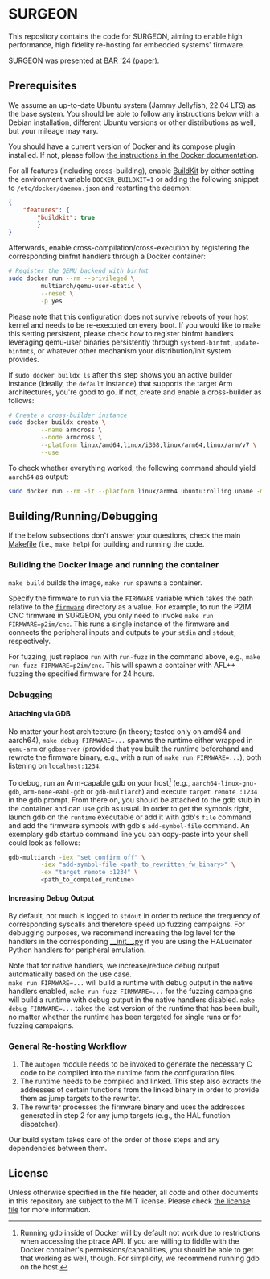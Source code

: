 # SURGEON

This repository contains the code for SURGEON, aiming to enable high
performance, high fidelity re-hosting for embedded systems' firmware.

SURGEON was presented at [BAR '24][bar24] ([paper][paper]).

## Prerequisites

We assume an up-to-date Ubuntu system (Jammy Jellyfish, 22.04 LTS) as the base
system.
You should be able to follow any instructions below with a Debian installation,
different Ubuntu versions or other distributions as well, but your mileage may
vary.

You should have a current version of Docker and its compose plugin installed.
If not, please follow [the instructions in the Docker documentation][docker].

For all features (including cross-building), enable [BuildKit][buildkit] by
either setting the environment variable `DOCKER_BUILDKIT=1` or adding the
following snippet to `/etc/docker/daemon.json` and restarting the daemon:

```json
{
    "features": {
        "buildkit": true
        }
}
```

Afterwards, enable cross-compilation/cross-execution by registering the
corresponding binfmt handlers through a Docker container:

```bash
# Register the QEMU backend with binfmt
sudo docker run --rm --privileged \
         multiarch/qemu-user-static \
         --reset \
         -p yes
```

Please note that this configuration does not survive reboots of your host
kernel and needs to be re-executed on every boot.
If you would like to make this setting persistent, please check how to register
binfmt handlers leveraging qemu-user binaries persistently through
`systemd-binfmt`, `update-binfmts`, or whatever other mechanism your
distribution/init system provides.

If `sudo docker buildx ls` after this step shows you an active builder instance
(ideally, the `default` instance) that supports the target Arm architectures,
you're good to go.
If not, create and enable a cross-builder as follows:

```bash
# Create a cross-builder instance
sudo docker buildx create \
         --name armcross \
         --node armcross \
         --platform linux/amd64,linux/i368,linux/arm64,linux/arm/v7 \
         --use
```

To check whether everything worked, the following command should yield
`aarch64` as output:

```bash
sudo docker run --rm -it --platform linux/arm64 ubuntu:rolling uname -m
```

## Building/Running/Debugging

If the below subsections don't answer your questions, check the main
[Makefile][make-main] (i.e., `make help`) for building and running the code.

### Building the Docker image and running the container

`make build` builds the image, `make run` spawns a container.

Specify the firmware to run via the `FIRMWARE` variable which takes the path
relative to the [`firmware`][firmware] directory as a value.
For example, to run the P2IM CNC firmware in SURGEON, you only need to invoke
`make run FIRMWARE=p2im/cnc`.
This runs a single instance of the firmware and connects the peripheral inputs
and outputs to your `stdin` and `stdout`, respectively.

For fuzzing, just replace `run` with `run-fuzz` in the command above, e.g.,
`make run-fuzz FIRMWARE=p2im/cnc`.
This will spawn a container with AFL++ fuzzing the specified firmware for 24
hours.

### Debugging

#### Attaching via GDB

No matter your host architecture (in theory; tested only on amd64 and aarch64),
`make debug FIRMWARE=...` spawns the runtime either wrapped in `qemu-arm` or
`gdbserver` (provided that you built the runtime beforehand and rewrote the
firmware binary, e.g., with a run of `make run FIRMWARE=...`), both listening
on `localhost:1234`.

To debug, run an Arm-capable gdb on your host[^gdb-docker] (e.g.,
`aarch64-linux-gnu-gdb`, `arm-none-eabi-gdb` or `gdb-multiarch`) and execute
`target remote :1234` in the gdb prompt.
From there on, you should be attached to the gdb stub in the container and can
use gdb as usual.
In order to get the symbols right, launch gdb on the `runtime` executable or
add it with gdb's `file` command and add the firmware symbols with gdb's
`add-symbol-file` command.
An exemplary gdb startup command line you can copy-paste into your shell could
look as follows:

```bash
gdb-multiarch -iex "set confirm off" \
         -iex "add-symbol-file <path_to_rewritten_fw_binary>" \
         -ex "target remote :1234" \
         <path_to_compiled_runtime>
```

#### Increasing Debug Output

By default, not much is logged to `stdout` in order to reduce the frequency of
corresponding syscalls and therefore speed up fuzzing campaigns.
For debugging purposes, we recommend increasing the log level for the handlers
in the corresponding [\_\_init\_\_.py][halucinator-loglevel] if you are using
the HALucinator Python handlers for peripheral emulation.

Note that for native handlers, we increase/reduce debug output automatically
based on the use case.  
`make run FIRMWARE=...` will build a runtime with debug output in the native
handlers enabled, `make run-fuzz FIRMWARE=...` for the fuzzing campaigns will
build a runtime with debug output in the native handlers disabled.
`make debug FIRMWARE=...` takes the last version of the runtime that has been
built, no matter whether the runtime has been targeted for single runs or for
fuzzing campaigns.

### General Re-hosting Workflow

1. The `autogen` module needs to be invoked to generate the necessary C code to
   be compiled into the runtime from the configuration files.
2. The runtime needs to be compiled and linked.
   This step also extracts the addresses of certain functions from the linked
   binary in order to provide them as jump targets to the rewriter.
3. The rewriter processes the firmware binary and uses the addresses generated
   in step 2 for any jump targets (e.g., the HAL function dispatcher).

Our build system takes care of the order of those steps and any dependencies
between them.

## License

Unless otherwise specified in the file header, all code and other documents in
this repository are subject to the MIT license.
Please check [the license file][license] for more information.

[bar24]: https://ndss-bar24.github.io/program
[buildkit]: https://docs.docker.com/develop/develop-images/build_enhancements/
[docker]: https://docs.docker.com/engine/install/ubuntu/
[firmware]: /firmware
[halucinator-loglevel]: /src/halucinator/__init__.py
[license]: /LICENSE
[make-main]: /Makefile
[paper]: https://hexhive.epfl.ch/publications/files/24BAR.pdf

[^gdb-docker]: Running gdb inside of Docker will by default not work due to
               restrictions when accessing the ptrace API.
               If you are willing to fiddle with the Docker container's
               permissions/capabilities, you should be able to get that working
               as well, though. For simplicity, we recommend running gdb on the
               host.
